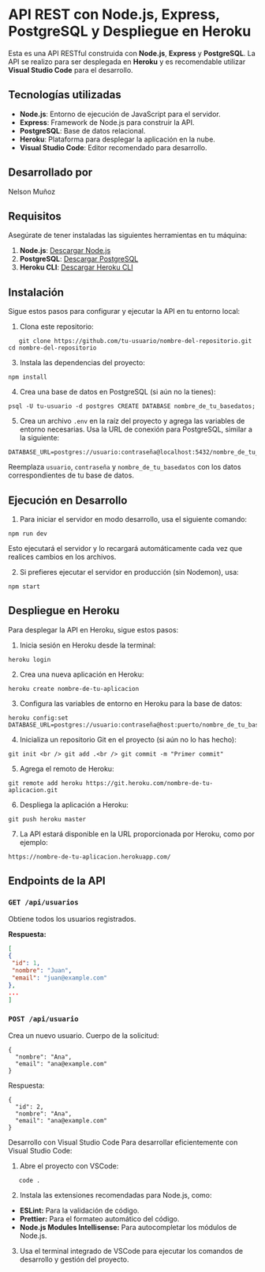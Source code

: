 # API REST con Node.js, Express, PostgreSQL y Despliegue en Heroku

Esta es una API RESTful construida con **Node.js**, **Express** y **PostgreSQL**. La API se realizo para ser desplegada en **Heroku** y es recomendable utilizar **Visual Studio Code** para el desarrollo. 

## Tecnologías utilizadas

- **Node.js**: Entorno de ejecución de JavaScript para el servidor.
- **Express**: Framework de Node.js para construir la API.
- **PostgreSQL**: Base de datos relacional.
- **Heroku**: Plataforma para desplegar la aplicación en la nube.
- **Visual Studio Code**: Editor recomendado para desarrollo.

## Desarrollado por  
Nelson Muñoz

## Requisitos

Asegúrate de tener instaladas las siguientes herramientas en tu máquina:

1. **Node.js**: [Descargar Node.js](https://nodejs.org/)
2. **PostgreSQL**: [Descargar PostgreSQL](https://www.postgresql.org/download/)
3. **Heroku CLI**: [Descargar Heroku CLI](https://devcenter.heroku.com/articles/heroku-cli)

## Instalación

Sigue estos pasos para configurar y ejecutar la API en tu entorno local:

1. Clona este repositorio:
```
   git clone https://github.com/tu-usuario/nombre-del-repositorio.git cd nombre-del-repositorio
```
3. Instala las dependencias del proyecto:
```
npm install
```

4. Crea una base de datos en PostgreSQL (si aún no la tienes):
```
psql -U tu-usuario -d postgres CREATE DATABASE nombre_de_tu_basedatos;
```

5. Crea un archivo `.env` en la raíz del proyecto y agrega las variables de entorno necesarias. Usa la URL de conexión para PostgreSQL, similar a la siguiente:
```
DATABASE_URL=postgres://usuario:contraseña@localhost:5432/nombre_de_tu_basedatos
```

Reemplaza `usuario`, `contraseña` y `nombre_de_tu_basedatos` con los datos correspondientes de tu base de datos.

## Ejecución en Desarrollo

1. Para iniciar el servidor en modo desarrollo, usa el siguiente comando:
```
npm run dev
```
Esto ejecutará el servidor y lo recargará automáticamente cada vez que realices cambios en los archivos.

2. Si prefieres ejecutar el servidor en producción (sin Nodemon), usa:
```
npm start
```

## Despliegue en Heroku

Para desplegar la API en Heroku, sigue estos pasos:

1. Inicia sesión en Heroku desde la terminal:
```
heroku login
```

2. Crea una nueva aplicación en Heroku:
```
heroku create nombre-de-tu-aplicacion
```

3. Configura las variables de entorno en Heroku para la base de datos:
```
heroku config:set DATABASE_URL=postgres://usuario:contraseña@host:puerto/nombre_de_tu_basedatos
```

4. Inicializa un repositorio Git en el proyecto (si aún no lo has hecho):
```
git init <br /> git add .<br /> git commit -m "Primer commit"
```

5. Agrega el remoto de Heroku:
```
git remote add heroku https://git.heroku.com/nombre-de-tu-aplicacion.git
```

6. Despliega la aplicación a Heroku:
```
git push heroku master
```

7. La API estará disponible en la URL proporcionada por Heroku, como por ejemplo:
```
https://nombre-de-tu-aplicacion.herokuapp.com/
```

## Endpoints de la API

### `GET /api/usuarios`

Obtiene todos los usuarios registrados.

**Respuesta:**
```json
[
{
 "id": 1,
 "nombre": "Juan",
 "email": "juan@example.com"
},
...
]
```

### `POST /api/usuario`
Crea un nuevo usuario.
Cuerpo de la solicitud:
```
{
  "nombre": "Ana",
  "email": "ana@example.com"
}
```
Respuesta:
```
{
  "id": 2,
  "nombre": "Ana",
  "email": "ana@example.com"
}
```

Desarrollo con Visual Studio Code
Para desarrollar eficientemente con Visual Studio Code:

1. Abre el proyecto con VSCode:
```
   code .
```
2. Instala las extensiones recomendadas para Node.js, como:

- **ESLint:** Para la validación de código.
- **Prettier:** Para el formateo automático del código.
- **Node.js Modules Intellisense:** Para autocompletar los módulos de Node.js.

3. Usa el terminal integrado de VSCode para ejecutar los comandos de desarrollo y gestión del proyecto.




